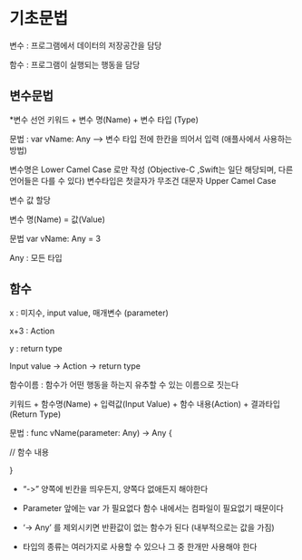 # 기초문법

변수 : 프로그램에서 데이터의 저장공간을 담당

함수 : 프로그램이 실행되는 행동을 담당

## 변수문법

*변수 선언
키워드 + 변수 명(Name) + 변수 타입 (Type)

문법 : var vName: Any 
—> 변수 타입 전에 한칸을 띄어서 입력 (애플사에서 사용하는 방법)

변수명은 Lower Camel Case 로만 작성 (Objective-C ,Swift는 일단 해당되며, 다른 언어들은 다를 수 있다)
변수타입은 첫글자가 무조건 대문자 Upper Camel Case

변수 값 할당

변수 명(Name)  = 값(Value)

문법 var vName: Any = 3

Any : 모든 타입

## 함수

x : 미지수, input value, 매개변수 (parameter)

x+3 :  Action

y : return type

Input value -> Action -> return type

함수이름 : 함수가 어떤 행동을 하는지 유추할 수 있는 이름으로 짓는다

키워드 + 함수명(Name) + 입력값(Input Value) + 함수 내용(Action) + 결과타입 (Return Type)

문법 : func vName(parameter: Any) -> Any
{

// 함수 내용
 
   } 

* “->” 양쪽에 빈칸을 띄우든지, 양쪽다 없애든지 해야한다

* Parameter 앞에는 var 가 필요없다 함수 내에서는 컴파일이 필요없기 때문이다

* ‘-> Any’ 를 제외시키면 반환값이 없는 함수가 된다 (내부적으로는 값을 가짐)

* 타입의 종류는 여러가지로 사용할 수 있으나 그 중 한개만 사용해야 한다
